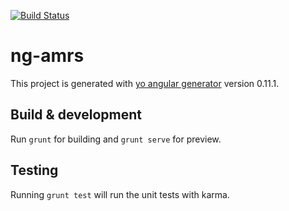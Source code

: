 [![Build Status](https://travis-ci.org/AMPATH/ng-amrs.svg?branch=master)](https://travis-ci.org/AMPATH/ng-amrs)

# ng-amrs

This project is generated with [yo angular generator](https://github.com/yeoman/generator-angular)
version 0.11.1.

## Build & development

Run `grunt` for building and `grunt serve` for preview.

## Testing

Running `grunt test` will run the unit tests with karma.
